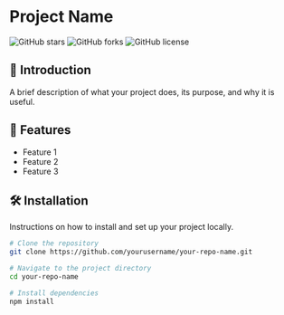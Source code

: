 # Project Name

![GitHub stars](https://img.shields.io/github/stars/yourusername/your-repo-name?style=social)
![GitHub forks](https://img.shields.io/github/forks/yourusername/your-repo-name?style=social)
![GitHub license](https://img.shields.io/github/license/yourusername/your-repo-name)

## 📜 Introduction

A brief description of what your project does, its purpose, and why it is useful.

## 🚀 Features

- Feature 1
- Feature 2
- Feature 3

## 🛠️ Installation

Instructions on how to install and set up your project locally.

```bash
# Clone the repository
git clone https://github.com/yourusername/your-repo-name.git

# Navigate to the project directory
cd your-repo-name

# Install dependencies
npm install
